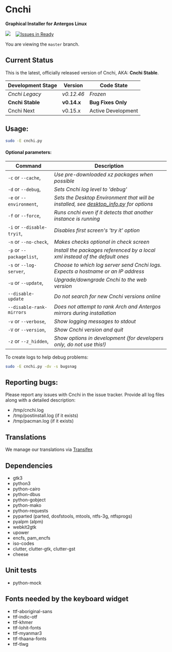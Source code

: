 # Cnchi
**Graphical Installer for Antergos Linux**

<a href="https://www.codacy.com/app/Antergos/Cnchi"><img src="https://www.codacy.com/project/badge/04b4ac624a0149efb8b4e9d143167660"/></a> &nbsp;&nbsp;&nbsp;[![Issues in Ready](https://badge.waffle.io/antergos/cnchi.png?label=ready&title=Ready)](https://waffle.io/antergos/cnchi)

You are viewing the `master` branch.

## Current Status

This is the latest, officially released version of Cnchi, AKA: **Cnchi Stable**.

|Development Stage|Version| Code State|
----------------- | -------------- | -------- |
|*Cnchi Legacy*|*v0.12.46*|*Frozen*|
|**Cnchi Stable**|**v0.14.x**|**Bug Fixes Only**|
|Cnchi Next | v0.15.x | Active Development|


## Usage:

```sh
sudo -E cnchi.py
```

#### Optional parameters:

|Command|Description|
----------------- | -------------- |
|```-c``` or ```--cache```,|*Use pre-downloaded xz packages when possible*|
|```-d``` or ```--debug```,|*Sets Cnchi log level to 'debug'*|
|```-e``` or ```--environment```,|*Sets the Desktop Environment that will be installed, see [desktop_info.py](cnchi/desktop_info.py) for options*|
|```-f``` or ```--force```,|*Runs cnchi even if it detects that another instance is running*|
|```-i``` or ```--disable-tryit```,|*Disables first screen's 'try it' option*|
|```-n``` or ```--no-check```,|*Makes checks optional in check screen*|
|```-p``` or ```--packagelist```,|*Install the packages referenced by a local xml instead of the default ones*|
|```-s``` or ```--log-server```,|*Choose to which log server send Cnchi logs.  Expects a hostname or an IP address*|
|```-u``` or ```--update```,|*Upgrade/downgrade Cnchi to the web version*|
|```--disable-update```|*Do not search for new Cnchi versions online*|
|```--disable-rank-mirrors```|*Does not attempt to rank Arch and Antergos mirrors during installation*|
|```-v``` or ```--verbose```,|*Show logging messages to stdout*|
|```-V``` or ```--version```,|*Show Cnchi version and quit*|
|```-z``` or ```--z_hidden```,|*Show options in development (for developers only, do not use this!)*|

To create logs to help debug problems:
```sh
sudo -E cnchi.py -dv -s bugsnag
```

## Reporting bugs:

Please report any issues with Cnchi in the issue tracker. Provide all log files along with a detailed description:

* /tmp/cnchi.log
* /tmp/postinstall.log (if it exists)
* /tmp/pacman.log (if it exists)

## Translations

We manage our translations via [Transifex](https://www.transifex.com/projects/p/antergos)

## Dependencies

 - gtk3
 - python3
 - python-cairo
 - python-dbus
 - python-gobject
 - python-mako
 - python-requests
 - pyparted (parted, dosfstools, mtools, ntfs-3g, ntfsprogs)
 - pyalpm (alpm)
 - webkit2gtk
 - upower
 - encfs, pam_encfs
 - iso-codes
 - clutter, clutter-gtk, clutter-gst
 - cheese

## Unit tests
 - python-mock

## Fonts needed by the keyboard widget
 - ttf-aboriginal-sans
 - ttf-indic-otf
 - ttf-khmer
 - ttf-lohit-fonts
 - ttf-myanmar3
 - ttf-thaana-fonts
 - ttf-tlwg
